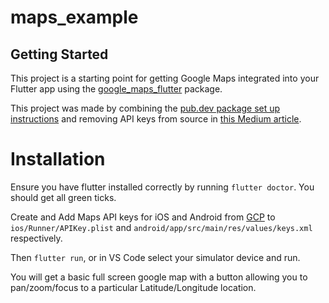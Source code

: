 # maps_example

## Getting Started

This project is a starting point for getting Google Maps integrated into your Flutter app using the [google_maps_flutter](https://pub.dev/packages/google_maps_flutter) package.

This project was made by combining the [pub.dev package set up instructions](https://pub.dev/packages/google_maps_flutter) and removing API keys from source in [this Medium article](https://medium.com/@ykaito21/flutter-from-zero-to-one-how-to-ignore-google-map-api-key-from-source-control-18e119ff5a47). 

# Installation

Ensure you have flutter installed correctly by running `flutter doctor`. You should get all green ticks. 

Create and Add Maps API keys for iOS and Android from [GCP](https://console.cloud.google.com/google/maps-apis/credentials) to `ios/Runner/APIKey.plist` and `android/app/src/main/res/values/keys.xml` respectively. 

Then `flutter run`, or in VS Code select your simulator device and run. 

You will get a basic full screen google map with a button allowing you to pan/zoom/focus to a particular Latitude/Longitude location. 

